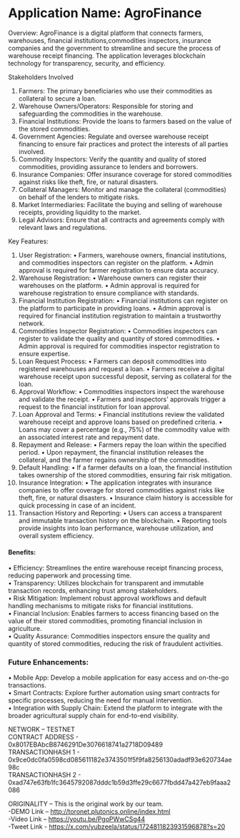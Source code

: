 # Application Name: AgroFinance  

Overview: AgroFinance is a digital platform that connects farmers, warehouses, financial institutions,commodities inspectors, insurance companies and the government to streamline and secure the process of warehouse receipt financing. The application leverages blockchain technology for transparency, security, and efficiency.

Stakeholders Involved
1.	Farmers: The primary beneficiaries who use their commodities as collateral to secure a loan.
2.	Warehouse Owners/Operators: Responsible for storing and safeguarding the commodities in the warehouse.
3.	Financial Institutions: Provide the loans to farmers based on the value of the stored commodities.
4.	Government Agencies: Regulate and oversee warehouse receipt financing to ensure fair practices and protect the interests of all parties involved.
5.	Commodity Inspectors: Verify the quantity and quality of stored commodities, providing assurance to lenders and borrowers.
6.	Insurance Companies: Offer insurance coverage for stored commodities against risks like theft, fire, or natural disasters.
7.	Collateral Managers: Monitor and manage the collateral (commodities) on behalf of the lenders to mitigate risks.
8.	Market Intermediaries: Facilitate the buying and selling of warehouse receipts, providing liquidity to the market.
9.	Legal Advisors: Ensure that all contracts and agreements comply with relevant laws and regulations.


Key Features:
1.	User Registration:
•	Farmers, warehouse owners, financial institutions, and commodities inspectors can register on the platform.
•	Admin approval is required for farmer registration to ensure data accuracy.
2.	Warehouse Registration:
•	Warehouse owners can register their warehouses on the platform.
•	Admin approval is required for warehouse registration to ensure compliance with standards.
3.	Financial Institution Registration:
•	Financial institutions can register on the platform to participate in providing loans.
•	Admin approval is required for financial institution registration to maintain a trustworthy network.
4.	Commodities Inspector Registration:
•	Commodities inspectors can register to validate the quality and quantity of stored commodities.
•	Admin approval is required for commodities inspector registration to ensure expertise.
5.	Loan Request Process:
•	Farmers can deposit commodities into registered warehouses and request a loan.
•	Farmers receive a digital warehouse receipt upon successful deposit, serving as collateral for the loan.
6.	Approval Workflow:
•	Commodities inspectors inspect the warehouse and validate the receipt.
•	Farmers and inspectors' approvals trigger a request to the financial institution for loan approval.
7.	Loan Approval and Terms:
•	Financial institutions review the validated warehouse receipt and approve loans based on predefined criteria.
•	Loans may cover a percentage (e.g., 75%) of the commodity value with an associated interest rate and repayment date.
8.	Repayment and Release:
•	Farmers repay the loan within the specified period.
•	Upon repayment, the financial institution releases the collateral, and the farmer regains ownership of the commodities.
9.	Default Handling:
•	If a farmer defaults on a loan, the financial institution takes ownership of the stored commodities, ensuring fair risk mitigation.
10.	Insurance Integration:
•	The application integrates with insurance companies to offer coverage for stored commodities against risks like theft, fire, or natural disasters.
•	Insurance claim history is accessible for quick processing in case of an incident.
11.	Transaction History and Reporting:
•	Users can access a transparent and immutable transaction history on the blockchain.
•	Reporting tools provide insights into loan performance, warehouse utilization, and overall system efficiency.


#### Benefits:
•	Efficiency: Streamlines the entire warehouse receipt financing process, reducing paperwork and processing time. <br>
•	Transparency: Utilizes blockchain for transparent and immutable transaction records, enhancing trust among stakeholders. <br>
•	Risk Mitigation: Implement robust approval workflows and default handling mechanisms to mitigate risks for financial institutions. <br>
•	Financial Inclusion: Enables farmers to access financing based on the value of their stored commodities, promoting financial inclusion in agriculture. <br>
•	Quality Assurance: Commodities inspectors ensure the quality and quantity of stored commodities, reducing the risk of fraudulent activities. <br>
### Future Enhancements:
•	Mobile App: Develop a mobile application for easy access and on-the-go transactions. <br>
•	Smart Contracts: Explore further automation using smart contracts for specific processes, reducing the need for manual intervention. <br>
•	Integration with Supply Chain: Extend the platform to integrate with the broader agricultural supply chain for end-to-end visibility. <br>






NETWORK – TESTNET <br>
CONTRACT ADDRESS - 0x8017EBAbcB8746291De3076618741a2718D09489 <br>
TRANSACTIONHASH 1 - 0x9ce0dc0fa0598cd085611182e3743501f5f9fa8256130adadf93e620734ae98c <br>
TRANSACTIONHASH 2 - 0xad747e63fb1fc3645792087dddc1b59d3ffe29c6677fbdd47a427eb9faaa2086 <br>

ORIGINALITY – This is the original work by our team. <br>
-DEMO Link – http://toronet.plutonics.online/index.html <br>
-Video Link –  https://youtu.be/PgoPWwCSg44 <br>
-Tweet Link -  https://x.com/yubzeela/status/1724811823931596878?s=20 <br>
